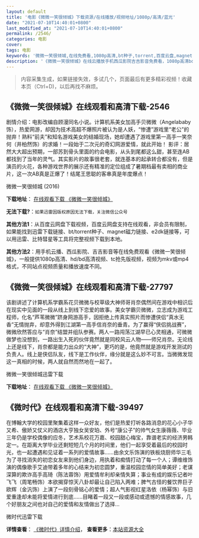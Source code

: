 ```yaml
---
layout: default
title: '电影《微微一笑很倾城》下载资源/在线播放/视频地址/1080p/高清/蓝光'
date: "2021-07-10T14:40:01+0800"
last_modified_at: "2021-07-10T14:40:01+0800"
permalink: /2546/
categories: 电影
cover:
tags: 电影
keywords: '微微一笑很倾城,在线免费看,1080p高清,bt种子,torrent,百度云盘,magnet,磁力链,迅雷下载资源'
description: '《微微一笑很倾城》在线云播放手机西瓜影院吉吉影音免费看，1080p高清bd/hd未删减完整版和tc抢先枪版，mkv/mp4格式，附带bt/torrent种子、magnet/磁力链、百度云盘、网盘资源迅雷下载链接'
---
```


>内容采集生成，如果链接失效，多试几个，页面最后有更多精彩视频！收藏本页（Ctrl+D)，以后再找不麻烦。


## 《微微一笑很倾城》在线观看和高清下载-2546

剧情介绍：电影改编自顾漫同名小说。计算机系美女加高手贝微微（Angelababy饰），热爱网游，却因为技术高超不爆照片被认为是人妖，“惨遭”游戏里“老公”的抛弃！熟料“前夫”和知名游戏美女的结婚现场，她却遭遇了游戏里第一高手一笑奈何（井柏然饰）的求婚！一段始于二次元的奇幻网游爱情，就此开始！ 影评：居然大大超出预期，一部苏到骨头里面的约会电影，从头到尾都这么甜，甚至连AB都找到了当年的灵气。其实影片的故事很老套，就连基本的起承转合都没有，但是演员的火花，各种游戏世界的展示还有精准的定位组成了暑期档最有卖相的商业片，这一次AB真是正爆了！结尾王思聪的客串真是年度爆点！


微微一笑很倾城 (2016)

**下载地址**： [在线观看下载 《微微一笑很倾城》](https://www.btbtdy.me/btdy/dy6235.html) 


**无法下载?**：`如果迅雷因版权原因无法下载，关注微信公众号 `

**其他方法1**：从百度云网盘下载视频，百度云网盘支持在线观看，非会员有限制，如果能找到迅雷下载链接、bt/torrent种子、magnet磁力链接、e2dk链接等，可以用迅雷、比特彗星等工具将完整视频下载到本地。

**其他方法2**：用手机云播、西瓜影院、吉吉影音等在线免费观看《微微一笑很倾城》，一般提供1080p高清、hd/bd高清视频、tc抢先版视频，视频为mkv或mp4格式，不同站点视频质量和播放速度不同。


## 《微微一笑很倾城》在线观看和高清下载-27797

该剧讲述了计算机系学霸系花贝微微与校草级大神师哥肖奈偶然间在游戏中相识后在现实中见面的一段从线上到线下恋爱的故事。美女学霸贝微微，立志成为游戏工程师，化名“芦苇微微”跻身网游高手，因拒绝上传真实照片而惨遭侠侣“真水无香”无情抛弃，却意外得到江湖第一高手信肖奈的垂青。为了赢得“侠侣挑战赛”，微微欣然答应与“肖奈”结盟并组队参赛。两人一路闯荡江湖早已心灵相通，可微微做梦也没想到，一路出生入死的伙伴竟然就是同校风云人物——师兄肖奈。无论线上还是线下，肖奈都是能力出众的“大神”，更巧的是，他竟然就是游戏开发测试的负责人。线上是侠侣队友，线下是工作伙伴，缘分就是这么妙不可言。当微微发现这一真相的时候，两人就自然而然地在一起了。


微微一笑很倾城迅雷下载

**下载地址**： [在线观看下载 《微微一笑很倾城》](https://www.993dy.com//vod-detail-id-13490.html) 


## 《微时代》在线观看和高清下载-39497

在博翰大学的校园里聚集着这样一众好友，他们是热爱打听各路消息的花心小子华又希、傲娇又仗义的酒店大亨独女吴安珀、外号&ldquo;康公子&rdquo;的帅气女生康薇薇、毕业三年仍是学校偶像的应冬，艺术系校花万嘉、校园甜心梅宝，靠谱老实的经济男韩定一。在距离大学毕业还剩短短几个月的时间里，他们一起享受着最后的校园时光，也一起遭遇和见证着一系列的爱情故事&hellip;…由余文乐饰演的铁板烧厨师华三毛为了寻找消失的初恋女友来到他们身边，用执着和痴情打动了每一个人；谭维维饰演的偶像歌手艾迪带着多年的心结来为初恋圆梦，重温校园恋情的简单美好；老谋深算的欺诈高手高琦（陈法蓉饰）用爱情牟利却亲情失算；事业有成的娱乐记者叶飞飞（周笔畅饰）本欲揭穿惊天八卦却最让自己陷入两难；脾气古怪的餐饮界巨子欧辉（金汎饰）上演了一段刻骨铭心的爱情；超人气影视红星洛依（杨幂饰）与旧爱重逢却未能将爱情进行到底&hellip;…目睹着一段又一段或感动或遗憾的情感故事，几个好朋友之间也对自己的爱情和友情做出了选择…


微时代迅雷下载

**详情查看**： [《微时代》详情介绍](/movie/39497/)， **查看更多**：[本站资源大全](/movie/t/all/)

